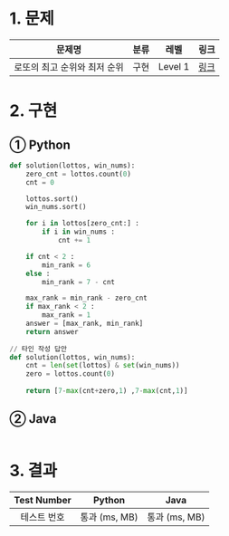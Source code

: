 # 1. 문제
|문제명|분류|레벨|링크|
|:--:|:--:|:--:|:--:|
|로또의 최고 순위와 최저 순위|구현|Level 1|[링크](https://programmers.co.kr/learn/courses/30/lessons/77484?language=python3)|
# 2. 구현
## ① Python
```python
def solution(lottos, win_nums):
    zero_cnt = lottos.count(0)
    cnt = 0

    lottos.sort()
    win_nums.sort()

    for i in lottos[zero_cnt:] :
        if i in win_nums :
            cnt += 1

    if cnt < 2 :
        min_rank = 6
    else :
        min_rank = 7 - cnt

    max_rank = min_rank - zero_cnt
    if max_rank < 2 :
        max_rank = 1
    answer = [max_rank, min_rank]
    return answer
    
// 타인 작성 답안
def solution(lottos, win_nums):
    cnt = len(set(lottos) & set(win_nums))
    zero = lottos.count(0)
    
    return [7-max(cnt+zero,1) ,7-max(cnt,1)]
```
## ② Java
```java

```
# 3. 결과
|Test Number|Python|Java|
|:--:|:--:|:--:|
|테스트 번호|통과 (ms, MB)|통과 (ms, MB)|
#
